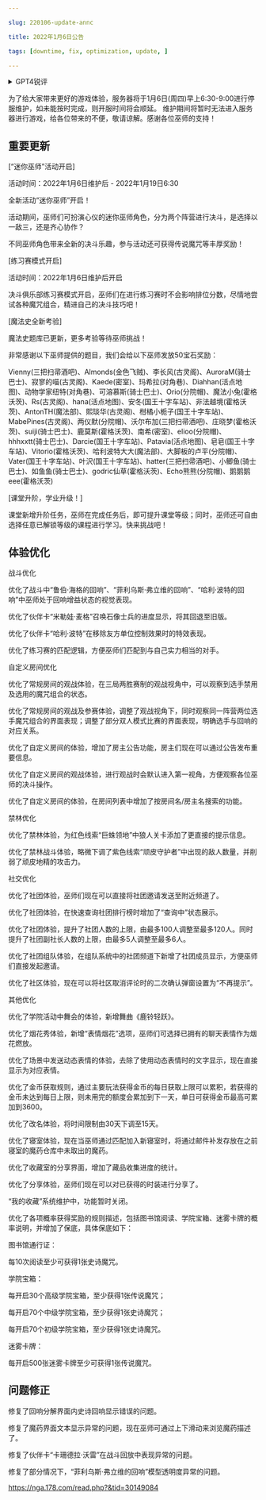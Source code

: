 ---
slug: 220106-update-annc
title: 2022年1月6日公告
tags: [downtime, fix, optimization, update, ]
---
<details>
<summary>GPT4锐评</summary>

</details>
<!--truncate-->


为了给大家带来更好的游戏体验，服务器将于1月6日(周四)早上6:30-9:00进行停服维护，如未能按时完成，则开服时间将会顺延。 维护期间将暂时无法进入服务器进行游戏，给各位带来的不便，敬请谅解。感谢各位巫师的支持！

## 重要更新
[“迷你巫师”活动开启]

活动时间：2022年1月6日维护后 - 2022年1月19日6:30

全新活动“迷你巫师”开启！

活动期间，巫师们可扮演心仪的迷你巫师角色，分为两个阵营进行决斗，是选择以一敌三，还是齐心协作？

不同巫师角色带来全新的决斗乐趣，参与活动还可获得传说魔咒等丰厚奖励！

[练习赛模式开启]

活动时间：2022年1月6日维护后开启

决斗俱乐部练习赛模式开启，巫师们在进行练习赛时不会影响排位分数，尽情地尝试各种魔咒组合，精进自己的决斗技巧吧！

[魔法史全新考验]

魔法史题库已更新，更多考验等待巫师挑战！

非常感谢以下巫师提供的题目，我们会给以下巫师发放50宝石奖励：

Vienny(三把扫帚酒吧)、Almonds(金色飞贼)、李长风(古灵阁)、AuroraM(骑士巴士)、寂寥的喵(古灵阁)、Kaede(密室)、玛希拉(对角巷)、Diahhan(活点地图)、动物学家纽特(对角巷)、可溶慕斯(骑士巴士)、Orio(分院帽)、魔法小兔(霍格沃茨)、Rs(古灵阁)、hana(活点地图)、安冬(国王十字车站)、非法越境(霍格沃茨)、AntonTH(魔法部)、熙琰华(古灵阁)、柑橘小栀子(国王十字车站)、MabePines(古灵阁)、两仪默(分院帽)、沃尔布加(三把扫帚酒吧)、庄晓梦(霍格沃茨)、suiji(骑士巴士)、鹿莫斯(霍格沃茨)、南希(密室)、elioo(分院帽)、hhhxxtt(骑士巴士)、Darcie(国王十字车站)、Patavia(活点地图)、皂皂(国王十字车站)、Vitorio(霍格沃茨)、哈利波特大大(魔法部)、大脚板的卢平(分院帽)、Vater(国王十字车站)、叶沢(国王十字车站)、hatter(三把扫帚酒吧)、小鲫鱼(骑士巴士)、如鱼鱼(骑士巴士)、godric仙草(霍格沃茨)、Echo熊熊(分院帽)、鹅鹅鹅eee(霍格沃茨)

[课堂升阶，学业升级！]

课堂新增升阶任务，巫师在完成任务后，即可提升课堂等级；同时，巫师还可自由选择任意已解锁等级的课程进行学习。快来挑战吧！

## <span id='optimization'>体验优化</span>
战斗优化

优化了战斗中“鲁伯·海格的回响”、“菲利乌斯·弗立维的回响”、“哈利·波特的回响”中巫师处于回响增益状态的视觉表现。

优化了伙伴卡“米勒娃·麦格”召唤石像士兵的进度显示，将其回退至旧版。

优化了伙伴卡“哈利·波特”在移除友方单位控制效果时的特效表现。

优化了练习赛的匹配逻辑，方便巫师们匹配到与自己实力相当的对手。

自定义房间优化

优化了常规房间的观战体验，在三局两胜赛制的观战视角中，可以观察到选手禁用及选用的魔咒组合的状态。

优化了常规房间的观战及参赛体验，调整了观战视角下，同时观察同一阵营两位选手魔咒组合的界面表现；调整了部分双人模式比赛的界面表现，明确选手与回响的对应关系。

优化了自定义房间的体验，增加了房主公告功能，房主们现在可以通过公告发布重要信息。

优化了自定义房间的观战体验，进行观战时会默认进入第一视角，方便观察各位巫师的决斗操作。

优化了自定义房间的体验，在房间列表中增加了按房间名/房主名搜索的功能。

禁林优化

优化了禁林体验，为红色线索“巨蛛领地”中狼人关卡添加了更直接的提示信息。

优化了禁林战斗体验，略微下调了紫色线索“顽皮守护者”中出现的敌人数量，并削弱了顽皮地精的攻击力。

社交优化

优化了社团体验，巫师们现在可以直接将社团邀请发送至附近频道了。

优化了社团体验，在快速查询社团排行榜时增加了“查询中”状态展示。

优化了社团体验，提升了社团人数的上限，由最多100人调整至最多120人。同时提升了社团副社长人数的上限，由最多5人调整至最多6人。

优化了社团组队体验，在组队系统中的社团频道下新增了社团成员显示，方便巫师们直接发起邀请。

优化了社区体验，现在可以将社区取消评论时的二次确认弹窗设置为“不再提示”。

其他优化

优化了学院活动中舞会的体验，新增舞曲《鹿铃轻跃》。

优化了烟花秀体验，新增“表情烟花”选项，巫师们可选择已拥有的聊天表情作为烟花燃放。

优化了场景中发送动态表情的体验，去除了使用动态表情时的文字显示，现在直接显示为对应表情。

优化了金币获取规则，通过主要玩法获得金币的每日获取上限可以累积，若获得的金币未达到每日上限，则未用完的额度会累加到下一天，单日可获得金币最高可累加到3600。

优化了改名体验，将时间限制由30天下调至15天。

优化了寝室体验，现在当巫师通过匹配加入新寝室时，将通过邮件补发存放在之前寝室的魔药仓库中未取出的魔药。

优化了收藏室的分享界面，增加了藏品收集进度的统计。

优化了分享体验，巫师们现在可以对已获得的时装进行分享了。

“我的收藏”系统维护中，功能暂时关闭。

优化了各项概率获得奖励的规则描述，包括图书馆阅读、学院宝箱、迷雾卡牌的概率说明，并增加了保底，具体保底如下：

图书馆通行证：

每10次阅读至少可获得1张史诗魔咒。

学院宝箱：

每开启30个高级学院宝箱，至少获得1张传说魔咒；

每开启70个中级学院宝箱，至少获得1张史诗魔咒；

每开启70个初级学院宝箱，至少获得1张史诗魔咒。

迷雾卡牌：

每开启500张迷雾卡牌至少可获得1张传说魔咒。

## <span id='fix'>问题修正</span>
修复了回响分解界面内史诗回响显示错误的问题。

修复了魔药界面文本显示异常的问题，现在巫师可通过上下滑动来浏览魔药描述了。

修复了伙伴卡“卡珊德拉·沃雷”在战斗回放中表现异常的问题。

修复了部分情况下，“菲利乌斯·弗立维的回响”模型透明度异常的问题。

https://nga.178.com/read.php?&tid=30149084